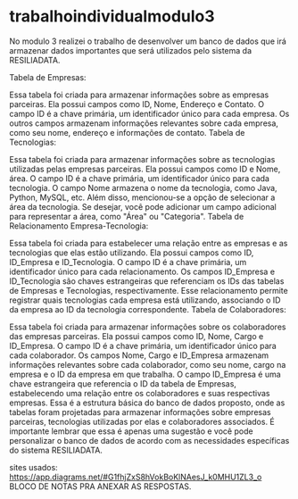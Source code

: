 # trabalhoindividualmodulo3
No modulo 3 realizei o trabalho de desenvolver um banco de dados que irá armazenar dados importantes que será 
utilizados pelo sistema da RESILIADATA.

Tabela de Empresas:

Essa tabela foi criada para armazenar informações sobre as empresas parceiras.
Ela possui campos como ID, Nome, Endereço e Contato.
O campo ID é a chave primária, um identificador único para cada empresa.
Os outros campos armazenam informações relevantes sobre cada empresa, como seu nome, endereço e informações de contato.
Tabela de Tecnologias:

Essa tabela foi criada para armazenar informações sobre as tecnologias utilizadas pelas empresas parceiras.
Ela possui campos como ID e Nome, área.
O campo ID é a chave primária, um identificador único para cada tecnologia.
O campo Nome armazena o nome da tecnologia, como Java, Python, MySQL, etc.
Além disso, mencionou-se a opção de selecionar a área da tecnologia. Se desejar, você pode adicionar um campo adicional para representar a área, como "Área" ou "Categoria".
Tabela de Relacionamento Empresa-Tecnologia:

Essa tabela foi criada para estabelecer uma relação entre as empresas e as tecnologias que elas estão utilizando.
Ela possui campos como ID, ID_Empresa e ID_Tecnologia.
O campo ID é a chave primária, um identificador único para cada relacionamento.
Os campos ID_Empresa e ID_Tecnologia são chaves estrangeiras que referenciam os IDs das tabelas de Empresas e Tecnologias, respectivamente.
Esse relacionamento permite registrar quais tecnologias cada empresa está utilizando, associando o ID da empresa ao ID da tecnologia correspondente.
Tabela de Colaboradores:

Essa tabela foi criada para armazenar informações sobre os colaboradores das empresas parceiras.
Ela possui campos como ID, Nome, Cargo e ID_Empresa.
O campo ID é a chave primária, um identificador único para cada colaborador.
Os campos Nome, Cargo e ID_Empresa armazenam informações relevantes sobre cada colaborador, como seu nome, cargo na empresa e o ID da empresa em que trabalha.
O campo ID_Empresa é uma chave estrangeira que referencia o ID da tabela de Empresas, estabelecendo uma relação entre os colaboradores e suas respectivas empresas.
Essa é a estrutura básica do banco de dados proposto, onde as tabelas foram projetadas para armazenar informações sobre empresas parceiras, tecnologias utilizadas por elas e colaboradores associados. É importante lembrar que essa é apenas uma sugestão e você pode personalizar o banco de dados de acordo com as necessidades específicas do sistema RESILIADATA.

sites usados:
https://app.diagrams.net/#G1fhjZxS8hVokBoKlNAesJ_k0MHU1ZL3_o
BLOCO DE NOTAS PRA ANEXAR AS RESPOSTAS.
